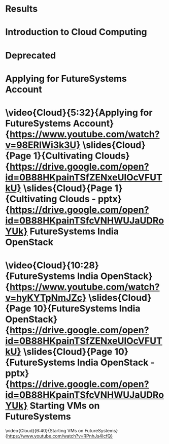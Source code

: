 Results
=======

 

Introduction to Cloud Computing
===============================

Deprecated
==========

Applying for FutureSystems Account
==================================

\video{Cloud}{5:32}{Applying for FutureSystems Account}{https://www.youtube.com/watch?v=98ERlWi3k3U}
\slides{Cloud}{Page 1}{Cultivating Clouds}{https://drive.google.com/open?id=0B88HKpainTSfZENxeUlOcVFUTkU}
\slides{Cloud}{Page 1}{Cultivating Clouds - pptx}{https://drive.google.com/open?id=0B88HKpainTSfcVNHWUJaUDRoYUk}
FutureSystems India OpenStack
=============================

\video{Cloud}{10:28}{FutureSystems India OpenStack}{https://www.youtube.com/watch?v=hyKYTpNmJZc}
\slides{Cloud}{Page 10}{FutureSystems India OpenStack}{https://drive.google.com/open?id=0B88HKpainTSfZENxeUlOcVFUTkU}
\slides{Cloud}{Page 10}{FutureSystems India OpenStack - pptx}{https://drive.google.com/open?id=0B88HKpainTSfcVNHWUJaUDRoYUk}
Starting VMs on FutureSystems
=============================

\video{Cloud}{6:40}{Starting VMs on FutureSystems}{https://www.youtube.com/watch?v=RPnhJs4IcfQ}
